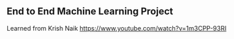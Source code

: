## End to End Machine Learning Project

Learned from Krish Naik
https://www.youtube.com/watch?v=1m3CPP-93RI
